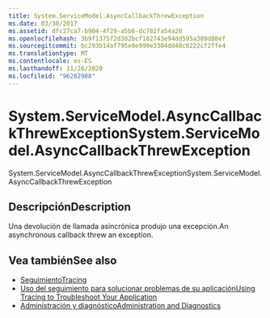 ```yaml
---
title: System.ServiceModel.AsyncCallbackThrewException
ms.date: 03/30/2017
ms.assetid: dfc27ca7-b904-4f29-a5b6-dc702fa54a20
ms.openlocfilehash: 3b9f1375f2d302bcf182743e94dd595a389d88ef
ms.sourcegitcommit: bc293b14af795e0e999e3304dd40c0222cf2ffe4
ms.translationtype: MT
ms.contentlocale: es-ES
ms.lasthandoff: 11/26/2020
ms.locfileid: "96262988"
---
```

# <a name="systemservicemodelasynccallbackthrewexception"></a><span data-ttu-id="eb8b2-102">System.ServiceModel.AsyncCallbackThrewException</span><span class="sxs-lookup"><span data-stu-id="eb8b2-102">System.ServiceModel.AsyncCallbackThrewException</span></span>

<span data-ttu-id="eb8b2-103">System.ServiceModel.AsyncCallbackThrewException</span><span class="sxs-lookup"><span data-stu-id="eb8b2-103">System.ServiceModel.AsyncCallbackThrewException</span></span>  
  
## <a name="description"></a><span data-ttu-id="eb8b2-104">Descripción</span><span class="sxs-lookup"><span data-stu-id="eb8b2-104">Description</span></span>  

 <span data-ttu-id="eb8b2-105">Una devolución de llamada asincrónica produjo una excepción.</span><span class="sxs-lookup"><span data-stu-id="eb8b2-105">An asynchronous callback threw an exception.</span></span>  
  
## <a name="see-also"></a><span data-ttu-id="eb8b2-106">Vea también</span><span class="sxs-lookup"><span data-stu-id="eb8b2-106">See also</span></span>

- [<span data-ttu-id="eb8b2-107">Seguimiento</span><span class="sxs-lookup"><span data-stu-id="eb8b2-107">Tracing</span></span>](index.md)
- [<span data-ttu-id="eb8b2-108">Uso del seguimiento para solucionar problemas de su aplicación</span><span class="sxs-lookup"><span data-stu-id="eb8b2-108">Using Tracing to Troubleshoot Your Application</span></span>](using-tracing-to-troubleshoot-your-application.md)
- [<span data-ttu-id="eb8b2-109">Administración y diagnóstico</span><span class="sxs-lookup"><span data-stu-id="eb8b2-109">Administration and Diagnostics</span></span>](../index.md)
